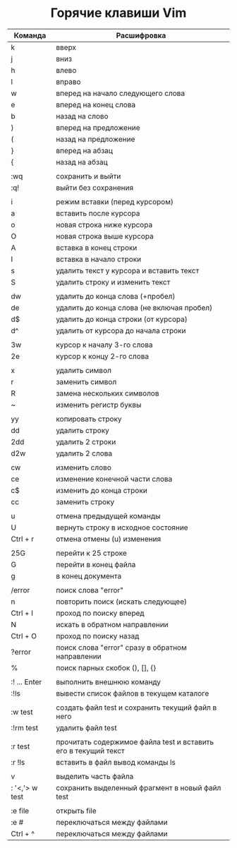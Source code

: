 <div id="header" align="center">
    <h1>Горячие клавиши Vim</h1>
</div>

| Команда        | Расшифровка                                                    |
|----------------|----------------------------------------------------------------|
| k              | вверх                                                          |
| j              | вниз                                                           |
| h              | влево                                                          |
| l              | вправо                                                         |
| w              | вперед на начало следующего слова                              |
| e              | вперед на конец слова                                          |
| b              | назад на слово                                                 |
| )              | вперед на предложение                                          |
| (              | назад на предложение                                           |
| }              | вперед на абзац                                                |
| {              | назад на абзац                                                 |
|                |                                                                |
| :wq            | сохранить и выйти                                              |
| :q!            | выйти без сохранения                                           |
|                |                                                                |
| i              | режим вставки (перед курсором)                                 |
| a              | вставить после курсора                                         |
| o              | новая строка ниже курсора                                      |
| O              | новая строка выше курсора                                      |
| A              | вставка в конец строки                                         |
| I              | вставка в начало строки                                        |
| s              | удалить текст у курсора и вставить текст                       |
| S              | удалить строку и изменить текст                                |
|                |                                                                |
| dw             | удалить до конца слова (+пробел)                               |
| de             | удалить до конца слова (не включая пробел)                     |
| d$             | удалить до конца строки (от курсора)                           |
| d^             | удалить от курсора до начала строки                            |
|                |                                                                |
| 3w             | курсор к началу 3-го слова                                     |
| 2e             | курсор к концу 2-го слова                                      |
|                |                                                                |
| x              | удалить символ                                                 |
| r              | заменить символ                                                |
| R              | замена нескольких символов                                     |
| ~              | изменить регистр буквы                                         |
|                |                                                                |
| yy             | копировать строку                                              |
| dd             | удалить строку                                                 |
| 2dd            | удалить 2 строки                                               |
| d2w            | удалить 2 слова                                                |
|                |                                                                |
| cw             | изменить слово                                                 |
| ce             | изменение конечной части слова                                 |
| c$             | изменить до конца строки                                       |
| cc             | заменить строку                                                |
|                |                                                                |
| u              | отмена предыдущей команды                                      |
| U              | вернуть строку в исходное состояние                            |
| Ctrl + r       | отмена отмены (u) изменения                                    |
|                |                                                                |
| 25G            | перейти к 25 строке                                            |
| G              | перейти в конец файла                                          |
| g              | в конец документа                                              |
|                |                                                                |
| /error         | поиск слова "error"                                            |
| n              | повторить поиск (искать следующее)                             |
| Ctrl + I       | проход по поиску вперед                                        |
| N              | искать в обратном направлении                                  |
| Ctrl + O       | проход по поиску назад                                         |
| ?error         | поиск слова "error" сразу в обратном направлении               |
| %              | поиск парных скобок (), [], {}                                 |
|                |                                                                |
| :! ... Enter   | выполнить внешнюю команду                                      |
| :!ls           | вывести список файлов в текущем каталоге                       |
|                |                                                                |
| :w test        | создать файл test и сохранить текущий файл в него              |
| :!rm test      | удалить файл test                                              |
|                |                                                                |
| :r test        | прочитать содержимое файла test и вставить его в текущий текст |
| :r !ls         | вставить в файл вывод команды ls                               |
|                |                                                                |
| v              | выделить часть файла                                           |
| : '<,'> w test | сохранить выделенный фрагмент в новый файл test                |
|                |                                                                |
| :e file        | открыть file                                                   |
| :e #           | переключаться между файлами                                    |
| Ctrl + ^       | переключаться между файлами                                    |
